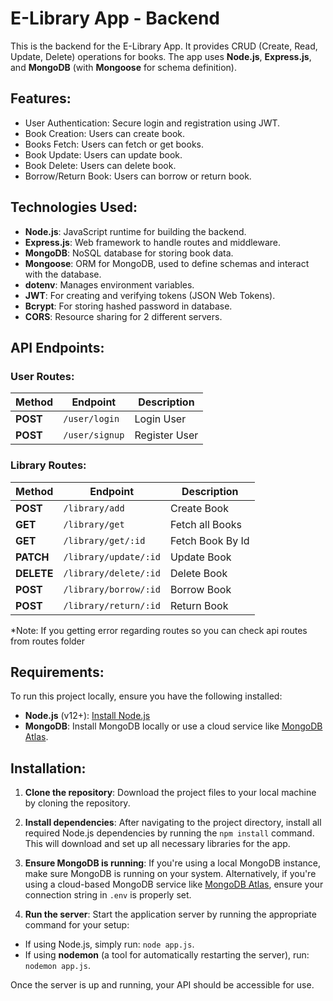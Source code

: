 # E-Library App - Backend

This is the backend for the E-Library App. It provides CRUD (Create, Read, Update, Delete) operations for books. The app uses **Node.js**, **Express.js**, and **MongoDB** (with **Mongoose** for schema definition).

## Features:
- User Authentication: Secure login and registration using JWT.
- Book Creation: Users can create book.
- Books Fetch: Users can fetch or get books.
- Book Update: Users can update book.
- Book Delete: Users can delete book.
- Borrow/Return Book: Users can borrow or return book.

## Technologies Used:
- **Node.js**: JavaScript runtime for building the backend.
- **Express.js**: Web framework to handle routes and middleware.
- **MongoDB**: NoSQL database for storing book data.
- **Mongoose**: ORM for MongoDB, used to define schemas and interact with the database.
- **dotenv**: Manages environment variables.
- **JWT**: For creating and verifying tokens (JSON Web Tokens).
- **Bcrypt**: For storing hashed password in database.
- **CORS**: Resource sharing for 2 different servers.

## API Endpoints:

### User Routes:

| Method | Endpoint                         | Description                        |
|--------|----------------------------------|------------------------------------|
| **POST**    | `/user/login`                    | Login User                      |
| **POST**     | `/user/signup`                    | Register User                  |

### Library Routes:

| Method | Endpoint                         | Description                        |
|--------|----------------------------------|------------------------------------|
| **POST**    | `/library/add`                    | Create Book                      |
| **GET**     | `/library/get`                    | Fetch all Books                  |
| **GET**     | `/library/get/:id`                    | Fetch Book By Id                 |
| **PATCH**   | `/library/update/:id`             | Update Book                      |
| **DELETE**  | `/library/delete/:id`             | Delete Book                      |
| **POST**  | `/library/borrow/:id`             | Borrow Book                      |
| **POST**  | `/library/return/:id`             | Return Book                      |

*Note: If you getting error regarding routes so you can check api routes from routes folder

## Requirements:
To run this project locally, ensure you have the following installed:

- **Node.js** (v12+): [Install Node.js](https://nodejs.org/)
- **MongoDB**: Install MongoDB locally or use a cloud service like [MongoDB Atlas](https://www.mongodb.com/cloud/atlas).

## Installation:

1. **Clone the repository**: Download the project files to your local machine by cloning the repository.

2. **Install dependencies**: After navigating to the project directory, install all required Node.js dependencies by running the `npm install` command. This will download and set up all necessary libraries for the app.

3. **Ensure MongoDB is running**: If you're using a local MongoDB instance, make sure MongoDB is running on your system. Alternatively, if you're using a cloud-based MongoDB service like [MongoDB Atlas](https://www.mongodb.com/cloud/atlas), ensure your connection string in `.env` is properly set.

4. **Run the server**: Start the application server by running the appropriate command for your setup:
- If using Node.js, simply run: `node app.js`.
- If using **nodemon** (a tool for automatically restarting the server), run: `nodemon app.js`.

Once the server is up and running, your API should be accessible for use.
